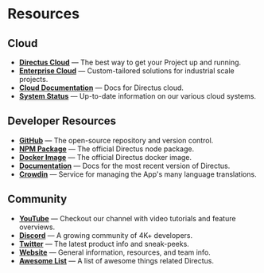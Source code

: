 # Resources

## Cloud

- **[Directus Cloud](https://directus.cloud)** — The best way to get your Project up and running.
- **[Enterprise Cloud](https://directus.io/contact)** — Custom-tailored solutions for industrial scale projects.
- **[Cloud Documentation](/cloud/overview/)** — Docs for Directus cloud.
- **[System Status](https://status.directus.cloud)** — Up-to-date information on our various cloud systems.

## Developer Resources

- **[GitHub](https://github.com/directus/directus)** — The open-source repository and version control.
- **[NPM Package](https://www.npmjs.com/package/directus)** — The official Directus node package.
- **[Docker Image](https://hub.docker.com/r/directus/directus)** — The official Directus docker image.
- **[Documentation](https://docs.directus.io)** — Docs for the most recent version of Directus.
- **[Crowdin](https://locales.directus.io/)** — Service for managing the App's many language translations.

## Community

- **[YouTube](https://www.youtube.com/c/DirectusVideos)** — Checkout our channel with video tutorials and feature
  overviews.
- **[Discord](https://directus.chat)** — A growing community of 4K+ developers.
- **[Twitter](https://twitter.com/directus)** — The latest product info and sneak-peeks.
- **[Website](https://directus.io)** — General information, resources, and team info.
- **[Awesome List](https://github.com/directus-community/awesome-directus)** — A list of awesome things related
  Directus.
